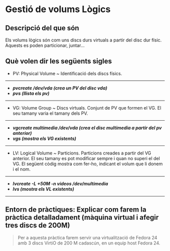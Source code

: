 # Gestió de volums Lògics  
## Descripció del que són  
Els volums lògics són com uns discs durs virtuals a partir del disc dur físic. Aquests es poden particionar, juntar...  
## Què volen dir les següents sigles  
* PV: Physical Volume ~ Identificació dels discs físics. 
---
* ***pvcreate /dev/vda  (crea un PV del disc vda)***  
* ***pvs (llista els pv)***
---
* VG: Volume Group ~ Discs virtuals. Conjunt de PV que formen el VG. El seu tamany varia el tamany dels PV.
---
* ***vgcreate multimedia /dev/vda (crea el disc multimedia a partir del pv anterior)***  
* ***vgs (mostra els VG existents)***
---
* LV: Logical Volume ~ Particions. Particions creades a partir del VG anterior. El seu tamany es pot modificar sempre i quan no superi el del VG. El següent còdig mostra com fer-ho, indicant el volum que li donem i el nom.
---
* ***lvcreate -L +50M -n videos /dev/multimedia***  
* ***lvs (mostra els VL existents)***
---
## Entorn de pràctiques: Explicar com farem la pràctica detalladament (màquina virtual i afegir tres discs de 200M)
> Per a aquesta pràctica farem servir una virtualització de Fedora 24 amb 3 discs VirtiO de 200 M cadascún, en un equip host Fedora 24.
